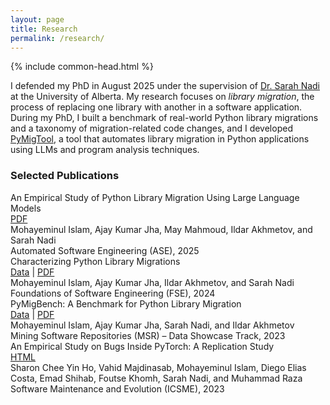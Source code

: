 ```yaml
---
layout: page
title: Research
permalink: /research/
---
```

{% include common-head.html %}
<link rel="stylesheet" href="/styles/research.css">

I defended my PhD in August 2025 under the supervision of [Dr. Sarah Nadi](https://sanadlab.org/profiles/sarah/) at the University of Alberta.
My research focuses on *library migration*, the process of replacing one library with another in a software application.
During my PhD, I built a benchmark of real-world Python library migrations and a taxonomy of migration-related code changes,
and I developed [PyMigTool](https://github.com/sanadlab/PyMigTool), a tool that automates library migration in Python applications using LLMs and program analysis techniques.

### Selected Publications
<div class="paper">
    <div class="head">
        <div class="title">An Empirical Study of Python Library Migration Using Large Language Models</div>
        <div class="links">
            <a href="/papers/llmmig-ase-25.pdf">PDF</a>
        </div>
    </div>
    <div class="author">Mohayeminul Islam, Ajay Kumar Jha, May Mahmoud, Ildar Akhmetov, and Sarah Nadi</div>
    <div class="venue">Automated Software Engineering (ASE), 2025 </div>
</div>  
<div class="paper">
    <div class="head">
        <div class="title">Characterizing Python Library Migrations</div>
        <div class="links">
            <a href="https://ualberta-smr.github.io/PyMigBench/">Data</a> | 
            <a href="/papers/characterizing-fse-24.pdf">PDF</a>
        </div>
    </div>
    <div class="author">Mohayeminul Islam, Ajay Kumar Jha, Ildar Akhmetov, and Sarah Nadi</div>
    <div class="venue">Foundations of Software Engineering (FSE), 2024 </div>
</div>
<div class="paper">
    <div class="head">
        <div class="title">PyMigBench: A Benchmark for Python Library Migration</div>
        <div class="links">
            <a href="https://ualberta-smr.github.io/PyMigBench/">Data</a> | 
            <a href="/papers/pymigbench-msr-23.pdf">PDF</a>
        </div>
    </div>      
    <div class="author">Mohayeminul Islam, Ajay Kumar Jha, Sarah Nadi, and Ildar Akhmetov</div>
    <div class="venue">Mining Software Repositories (MSR) – Data Showcase Track, 2023</div>
</div>
<div class="paper">
    <div class="head">
        <div class="title">An Empirical Study on Bugs Inside PyTorch: A Replication Study</div>
        <div class="links">
            <a href="https://ieeexplore.ieee.org/document/10336350">HTML</a>
        </div>
    </div>
    <div class="author">Sharon Chee Yin Ho, Vahid Majdinasab, Mohayeminul Islam, Diego Elias Costa, Emad Shihab, Foutse Khomh, Sarah Nadi, and Muhammad Raza</div>
    <div class="venue">Software Maintenance and Evolution (ICSME), 2023</div>
</div>